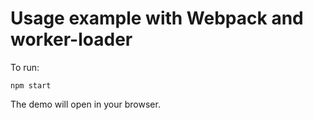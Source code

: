 # Usage example with Webpack and worker-loader

To run:

```
npm start
```

The demo will open in your browser.
